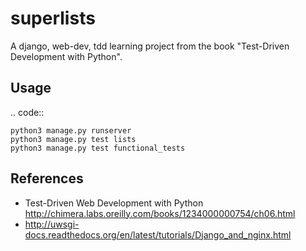 superlists
==========

A django, web-dev, tdd learning project from the book "Test-Driven Development with Python".

Usage
-----

.. code::
    
    python3 manage.py runserver
    python3 manage.py test lists
    python3 manage.py test functional_tests

References
----------
* Test-Driven Web Development with Python
  http://chimera.labs.oreilly.com/books/1234000000754/ch06.html
* http://uwsgi-docs.readthedocs.org/en/latest/tutorials/Django_and_nginx.html
